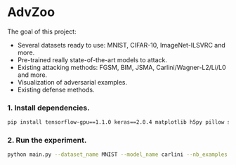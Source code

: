 # AdvZoo

The goal of this project:
* Several datasets ready to use: MNIST, CIFAR-10, ImageNet-ILSVRC and more.
* Pre-trained really state-of-the-art models to attack.
* Existing attacking methods: FGSM, BIM, JSMA, Carlini/Wagner-L2/Li/L0 and more.
* Visualization of adversarial examples.
* Existing defense methods.

### 1. Install dependencies.

```bash
pip install tensorflow-gpu==1.1.0 keras==2.0.4 matplotlib h5py pillow scikit-learn click future
```
### 2. Run the experiment.
```bash
python main.py --dataset_name MNIST --model_name carlini --nb_examples 100 --attacks "FGSM?eps=0.1;BIM?eps=0.1&eps_iter=0.02;JSMA?targeted=next;CarliniL2?targeted=next&batch_size=100&max_iterations=1000;CarliniL2?targeted=next&batch_size=100&max_iterations=1000&confidence=2;CarliniLi?targeted=next;CarliniL0?targeted=next;" --defense feature_squeezing
```
